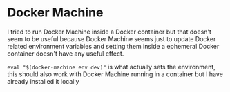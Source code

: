 # Docker Machine

I tried to run Docker Machine inside a Docker container but that doesn't seem to 
be useful because Docker Machine seems just to update Docker related environment 
variables and setting them inside a ephemeral Docker container doesn't have any
useful effect.

`eval "$(docker-machine env dev)"` is what actually sets the environment, this
should also work with Docker Machine running in a container but I have already
installed it locally
